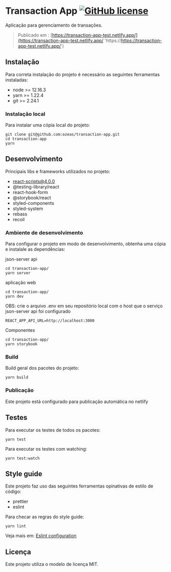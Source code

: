 # Transaction App [![GitHub license](https://img.shields.io/badge/license-MIT-blue.svg?style=flat-square)](https://github.com/your/your-project/blob/master/LICENSE)

Aplicação para gerenciamento de transações.

> Publicado em : [https://transaction-app-test.netlify.app/](https://transaction-app-test.netlify.app/ 'https://https://transaction-app-test.netlify.app/')

## Instalação

Para correta instalação do projeto é necessário as seguintes ferramentas instaladas:

- node >= 12.16.3
- yarn >= 1.22.4
- git >= 2.24.1

### Instalação local

Para instalar uma cópia local do projeto:

```shell
git clone git@github.com:ozeas/transaction-app.git
cd transaction-app
yarn
```

## Desenvolvimento

Principais libs e frameworks utilizados no projeto:

- react-scripts@4.0.0
- @testing-library/react
- react-hook-form
- @storybook/react
- styled-components
- styled-system
- rebass
- recoil

### Ambiente de desenvolvimento

Para configurar o projeto em modo de desenvolvimento, obtenha uma cópia e instalale as dependências:

json-server api

```shell
cd transaction-app/
yarn server
```

aplicação web

```shell
cd transaction-app/
yarn dev
```

OBS: crie o arquivo .env em seu repositório local com o host que o serviço json-server api foi configurado

```env
REACT_APP_API_URL=http://localhost:3000
```

Componentes

```shell
cd transaction-app/
yarn storybook
```

### Build

Build geral dos pacotes do projeto:

```shell
yarn build
```

### Publicação

Este projeto está configurado para publicação automática no netlify

## Testes

Para executar os testes de todos os pacotes:

```shell
yarn test
```

Para executar os testes com watching:

```shell
yarn test:watch
```

## Style guide

Este projeto faz uso das seguintes ferramentas opinativas de estilo de código:

- prettier
- eslint

Para checar as regras do style guide:

```shell
yarn lint
```

Veja mais em: [Eslint configuration](https://github.com/ozeas/transaction-app/blob/master/.eslintrc 'Eslint configuration')

## Licença

Este projeto utiliza o modelo de licença MIT.
